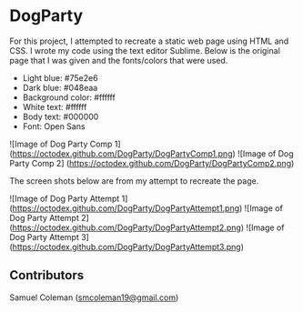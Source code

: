 # DogParty

For this project, I attempted to recreate a static web page using HTML and CSS. I wrote my code using the text editor Sublime. Below is the original page that I was given and the fonts/colors that were used.

* Light blue: #75e2e6
* Dark blue: #048eaa
* Background color: #ffffff
* White text: #ffffff
* Body text: #000000
* Font: Open Sans

![Image of Dog Party Comp 1]
(https://octodex.github.com/DogParty/DogPartyComp1.png)
![Image of Dog Party Comp 2]
(https://octodex.github.com/DogParty/DogPartyComp2.png)

The screen shots below are from my attempt to recreate the page.

![Image of Dog Party Attempt 1]
(https://octodex.github.com/DogParty/DogPartyAttempt1.png)
![Image of Dog Party Attempt 2]
(https://octodex.github.com/DogParty/DogPartyAttempt2.png)
![Image of Dog Party Attempt 3]
(https://octodex.github.com/DogParty/DogPartyAttempt3.png)

## Contributors 

Samuel Coleman (smcoleman19@gmail.com)
